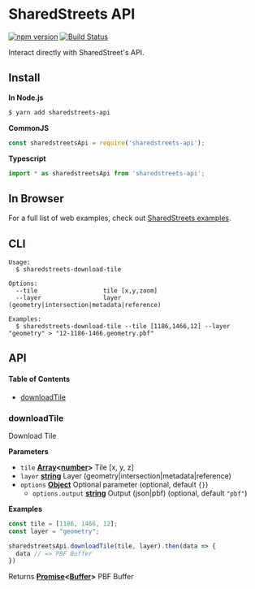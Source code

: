 # SharedStreets API

[![npm version](https://badge.fury.io/js/sharedstreets-pbf.svg)](https://badge.fury.io/js/sharedstreets-pbf)
[![Build Status](https://travis-ci.org/sharedstreets/sharedstreets-pbf.svg?branch=master)](https://travis-ci.org/sharedstreets/sharedstreets-pbf)

Interact directly with SharedStreet's API.

## Install

**In Node.js**

```bash
$ yarn add sharedstreets-api
```

**CommonJS**

```js
const sharedstreetsApi = require('sharedstreets-api');
```

**Typescript**

```js
import * as sharedstreetsApi from 'sharedstreets-api';
```

## In Browser

For a full list of web examples, check out [SharedStreets examples](https://github.com/sharedstreets/sharedstreets-examples).

## CLI

    Usage:
      $ sharedstreets-download-tile

    Options:
      --tile                  tile [x,y,zoom]
      --layer                 layer (geometry|intersection|metadata|reference)

    Examples:
      $ sharedstreets-download-tile --tile [1186,1466,12] --layer "geometry" > "12-1186-1466.geometry.pbf"

## API

<!-- Generated by documentation.js. Update this documentation by updating the source code. -->

#### Table of Contents

-   [downloadTile](#downloadtile)

### downloadTile

Download Tile

**Parameters**

-   `tile` **[Array](https://developer.mozilla.org/docs/Web/JavaScript/Reference/Global_Objects/Array)&lt;[number](https://developer.mozilla.org/docs/Web/JavaScript/Reference/Global_Objects/Number)>** Tile [x, y, z]
-   `layer` **[string](https://developer.mozilla.org/docs/Web/JavaScript/Reference/Global_Objects/String)** Layer (geometry|intersection|metadata|reference)
-   `options` **[Object](https://developer.mozilla.org/docs/Web/JavaScript/Reference/Global_Objects/Object)** Optional parameter (optional, default `{}`)
    -   `options.output` **[string](https://developer.mozilla.org/docs/Web/JavaScript/Reference/Global_Objects/String)** Output (json|pbf) (optional, default `"pbf"`)

**Examples**

```javascript
const tile = [1186, 1466, 12];
const layer = "geometry";

sharedstreetsApi.downloadTile(tile, layer).then(data => {
  data // => PBF Buffer
})
```

Returns **[Promise](https://developer.mozilla.org/docs/Web/JavaScript/Reference/Global_Objects/Promise)&lt;[Buffer](https://nodejs.org/api/buffer.html)>** PBF Buffer

